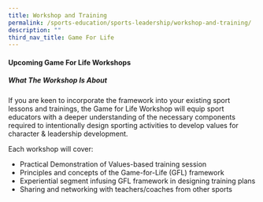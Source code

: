 ```yaml
---
title: Workshop and Training
permalink: /sports-education/sports-leadership/workshop-and-training/
description: ""
third_nav_title: Game For Life
---
```

#### **Upcoming Game For Life Workshops**

##### **What The Workshop Is About**

If you are keen to incorporate the framework into your existing sport lessons and trainings, the Game for Life Workshop will equip sport educators with a deeper understanding of the necessary components required to intentionally design sporting activities to develop values for character & leadership development.

Each workshop will cover: 

* Practical Demonstration of Values-based training session
* Principles and concepts of the Game-for-Life (GFL) framework
* Experiential segment infusing GFL framework in designing training plans
* Sharing and networking with teachers/coaches from other sports